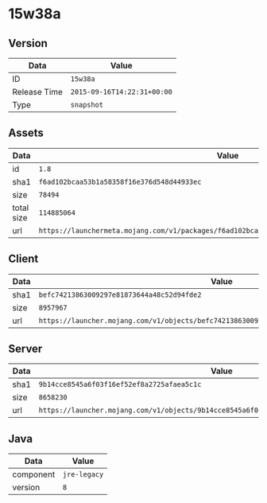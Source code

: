 # 15w38a

## Version

|**Data**        | **Value**                 |
|----------------|-------------------------|
| ID   | ```15w38a```   |
| Release Time   | ```2015-09-16T14:22:31+00:00```   |
| Type   | ```snapshot```   |

## Assets

|**Data**        | **Value**                 |
|----------------|-------------------------|
| id   | ```1.8```   |
| sha1   | ```f6ad102bcaa53b1a58358f16e376d548d44933ec```   |
| size   | ```78494```   |
| total size  | ```114885064```  |
| url       | ```https://launchermeta.mojang.com/v1/packages/f6ad102bcaa53b1a58358f16e376d548d44933ec/1.8.json``` |

## Client

|**Data**        | **Value**                 |
|----------------|-------------------------|
| sha1   | ```befc74213863009297e81873644a48c52d94fde2```   |
| size   | ```8957967```   |
| url       | ```https://launcher.mojang.com/v1/objects/befc74213863009297e81873644a48c52d94fde2/client.jar``` |

## Server

|**Data**        | **Value**                 |
|----------------|-------------------------|
| sha1   | ```9b14cce8545a6f03f16ef52ef8a2725afaea5c1c```   |
| size   | ```8658230```   |
| url       | ```https://launcher.mojang.com/v1/objects/9b14cce8545a6f03f16ef52ef8a2725afaea5c1c/server.jar``` |

## Java

|**Data**        | **Value**                 |
|----------------|-------------------------|
| component   | ```jre-legacy```   |
| version   | ```8```   |